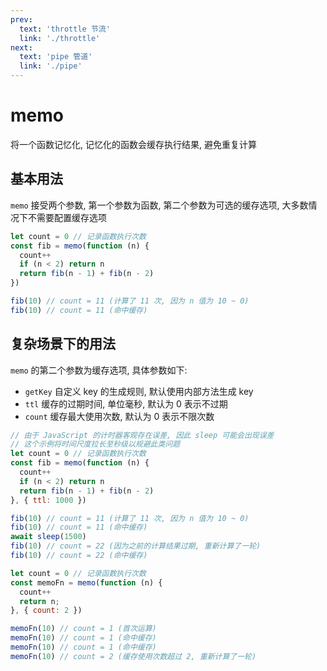 ```yaml
---
prev:
  text: 'throttle 节流'
  link: './throttle'
next:
  text: 'pipe 管道'
  link: './pipe'
---
```


# memo

将一个函数记忆化, 记忆化的函数会缓存执行结果, 避免重复计算

## 基本用法

`memo` 接受两个参数, 第一个参数为函数, 第二个参数为可选的缓存选项, 大多数情况下不需要配置缓存选项

```js
let count = 0 // 记录函数执行次数
const fib = memo(function (n) {
  count++
  if (n < 2) return n
  return fib(n - 1) + fib(n - 2)
})

fib(10) // count = 11 (计算了 11 次, 因为 n 值为 10 ~ 0)
fib(10) // count = 11 (命中缓存)
```

## 复杂场景下的用法

`memo` 的第二个参数为缓存选项, 具体参数如下:

- `getKey` 自定义 key 的生成规则, 默认使用内部方法生成 key
- `ttl` 缓存的过期时间, 单位毫秒, 默认为 0 表示不过期
- `count` 缓存最大使用次数, 默认为 0 表示不限次数

```js
// 由于 JavaScript 的计时器客观存在误差, 因此 sleep 可能会出现误差
// 这个示例将时间尺度拉长至秒级以规避此类问题
let count = 0 // 记录函数执行次数
const fib = memo(function (n) {
  count++
  if (n < 2) return n
  return fib(n - 1) + fib(n - 2)
}, { ttl: 1000 })

fib(10) // count = 11 (计算了 11 次, 因为 n 值为 10 ~ 0)
fib(10) // count = 11 (命中缓存)
await sleep(1500)
fib(10) // count = 22 (因为之前的计算结果过期, 重新计算了一轮)
fib(10) // count = 22 (命中缓存)
```

```js
let count = 0 // 记录函数执行次数
const memoFn = memo(function (n) {
  count++
  return n;
}, { count: 2 })

memoFn(10) // count = 1 (首次运算)
memoFn(10) // count = 1 (命中缓存)
memoFn(10) // count = 1 (命中缓存)
memoFn(10) // count = 2 (缓存使用次数超过 2, 重新计算了一轮)
```
